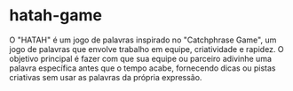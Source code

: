 # hatah-game
O "HATAH" é um jogo de palavras inspirado no "Catchphrase Game", um jogo de palavras que envolve trabalho em equipe, criatividade e rapidez. O objetivo principal é fazer com que sua equipe ou parceiro adivinhe uma palavra específica antes que o tempo acabe, fornecendo dicas ou pistas criativas sem usar as palavras da própria expressão.
